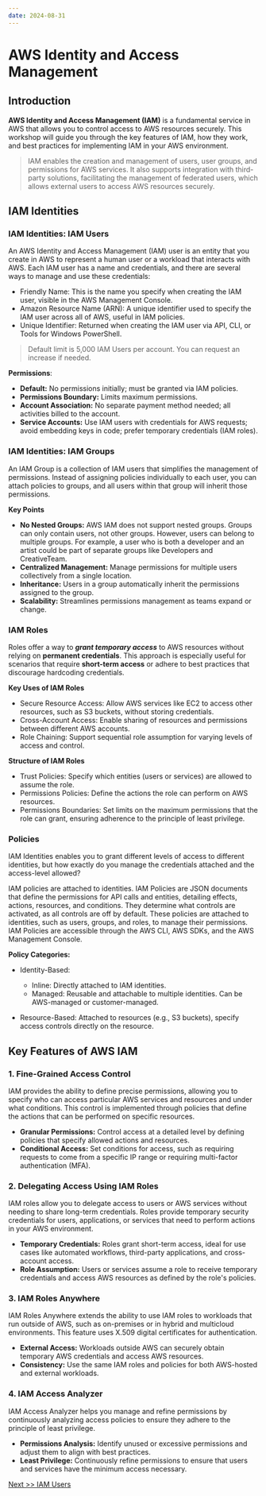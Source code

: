 ```yaml
---
date: 2024-08-31
---
```


# **AWS Identity and Access Management**

## **Introduction**

**AWS Identity and Access Management (IAM)** is a fundamental service in AWS that allows you to control access to AWS resources securely. This workshop will guide you through the key features of IAM, how they work, and best practices for implementing IAM in your AWS environment.

> IAM enables the creation and management of users, user groups, and permissions for AWS services. It also supports integration with third-party solutions, facilitating the management of federated users, which allows external users to access AWS resources securely.

## **IAM Identities**

### IAM Identities: IAM Users

An AWS Identity and Access Management (IAM) user is an entity that you create in AWS to represent a human user or a workload that interacts with AWS. Each IAM user has a name and credentials, and there are several ways to manage and use these credentials:

- Friendly Name: This is the name you specify when creating the IAM user, visible in the AWS Management Console.
- Amazon Resource Name (ARN): A unique identifier used to specify the IAM user across all of AWS, useful in IAM policies.
- Unique Identifier: Returned when creating the IAM user via API, CLI, or Tools for Windows PowerShell.

> Default limit is 5,000 IAM Users per account. You can request an increase if needed.

**Permissions**:

- **Default:** No permissions initially; must be granted via IAM policies.
- **Permissions Boundary:** Limits maximum permissions.
- **Account Association:** No separate payment method needed; all activities billed to the account.
- **Service Accounts:** Use IAM users with credentials for AWS requests; avoid embedding keys in code; prefer temporary credentials (IAM roles).

### IAM Identities: IAM Groups

An IAM Group is a collection of IAM users that simplifies the management of permissions. Instead of assigning policies individually to each user, you can attach policies to groups, and all users within that group will inherit those permissions.

**Key Points**

- **No Nested Groups:** AWS IAM does not support nested groups. Groups can only contain users, not other groups. However, users can belong to multiple groups. For example, a user who is both a developer and an artist could be part of separate groups like Developers and CreativeTeam.
- **Centralized Management:** Manage permissions for multiple users collectively from a single location.
- **Inheritance:** Users in a group automatically inherit the permissions assigned to the group.
- **Scalability:** Streamlines permissions management as teams expand or change.

### IAM Roles

Roles offer a way to _**grant temporary access**_ to AWS resources without relying on **permanent credentials**. This approach is especially useful for scenarios that require **short-term access** or adhere to best practices that discourage hardcoding credentials.

**Key Uses of IAM Roles**

- Secure Resource Access: Allow AWS services like EC2 to access other resources, such as S3 buckets, without storing credentials.
- Cross-Account Access: Enable sharing of resources and permissions between different AWS accounts.
- Role Chaining: Support sequential role assumption for varying levels of access and control.

**Structure of IAM Roles**

- Trust Policies: Specify which entities (users or services) are allowed to assume the role.
- Permissions Policies: Define the actions the role can perform on AWS resources.
- Permissions Boundaries: Set limits on the maximum permissions that the role can grant, ensuring adherence to the principle of least privilege.

### Policies

IAM Identities enables you to grant different levels of access to different identities, but how exactly do you manage the credentials attached and the access-level allowed?

IAM policies are attached to identities. IAM Policies are JSON documents that define the permissions for API calls and entities, detailing effects, actions, resources, and conditions. They determine what controls are activated, as all controls are off by default. These policies are attached to identities, such as users, groups, and roles, to manage their permissions. IAM Policies are accessible through the AWS CLI, AWS SDKs, and the AWS Management Console.

**Policy Categories:**

- Identity-Based:

  - Inline: Directly attached to IAM identities.
  - Managed: Reusable and attachable to multiple identities. Can be AWS-managed or customer-managed.

- Resource-Based: Attached to resources (e.g., S3 buckets), specify access controls directly on the resource.

## **Key Features of AWS IAM**

### **1. Fine-Grained Access Control**

IAM provides the ability to define precise permissions, allowing you to specify who can access particular AWS services and resources and under what conditions. This control is implemented through policies that define the actions that can be performed on specific resources.

- **Granular Permissions:** Control access at a detailed level by defining policies that specify allowed actions and resources.
- **Conditional Access:** Set conditions for access, such as requiring requests to come from a specific IP range or requiring multi-factor authentication (MFA).

### **2. Delegating Access Using IAM Roles**

IAM roles allow you to delegate access to users or AWS services without needing to share long-term credentials. Roles provide temporary security credentials for users, applications, or services that need to perform actions in your AWS environment.

- **Temporary Credentials:** Roles grant short-term access, ideal for use cases like automated workflows, third-party applications, and cross-account access.
- **Role Assumption:** Users or services assume a role to receive temporary credentials and access AWS resources as defined by the role's policies.

### **3. IAM Roles Anywhere**

IAM Roles Anywhere extends the ability to use IAM roles to workloads that run outside of AWS, such as on-premises or in hybrid and multicloud environments. This feature uses X.509 digital certificates for authentication.

- **External Access:** Workloads outside AWS can securely obtain temporary AWS credentials and access AWS resources.
- **Consistency:** Use the same IAM roles and policies for both AWS-hosted and external workloads.

### **4. IAM Access Analyzer**

IAM Access Analyzer helps you manage and refine permissions by continuously analyzing access policies to ensure they adhere to the principle of least privilege.

- **Permissions Analysis:** Identify unused or excessive permissions and adjust them to align with best practices.
- **Least Privilege:** Continuously refine permissions to ensure that users and services have the minimum access necessary.

[Next >> IAM Users](07%20-%20IAM%20Users%20and%20ARNs.md)
